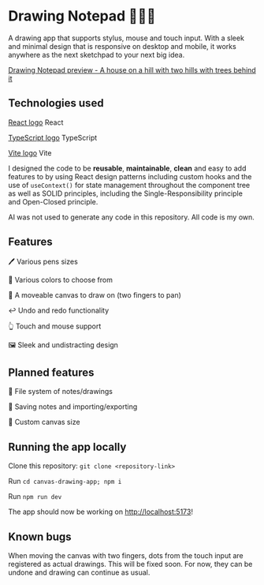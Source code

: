 # Drawing Notepad 📝👨‍🎨

A drawing app that supports stylus, mouse and touch input. With a sleek and minimal design that is responsive on desktop and mobile, it works anywhere as the next sketchpad to your next big idea.

[Drawing Notepad preview - A house on a hill with two hills with trees behind it](/src/assets/Drawing%20Notepad%20Preview%20Image.png)

## Technologies used

[React logo](/src/assets/react.svg) React

[TypeScript logo](/src/assets/Typescript_logo_2020.svg) TypeScript

[Vite logo](/src/assets/Vitejs-logo.svg) Vite

I designed the code to be **reusable**, **maintainable**, **clean** and easy to add features to by using React design patterns including custom hooks and the use of `useContext()` for state management throughout the component tree as well as SOLID principles, including the Single-Responsibility principle and Open-Closed principle. 

AI was not used to generate any code in this repository. All code is my own.

## Features

🖊️ Various pens sizes

🎨 Various colors to choose from

🤚 A moveable canvas to draw on (two fingers to pan)

↩️ Undo and redo functionality

👆 Touch and mouse support

🖼️ Sleek and undistracting design

## Planned features

📁 File system of notes/drawings

💾 Saving notes and importing/exporting 

📄 Custom canvas size

## Running the app locally

Clone this repository: `git clone <repository-link>`

Run `cd canvas-drawing-app; npm i`

Run `npm run dev`

The app should now be working on [http://localhost:5173](http://localhost:5173)!

## Known bugs

When moving the canvas with two fingers, dots from the touch input are registered as actual drawings. This will be fixed soon. For now, they can be undone and drawing can continue as usual.

